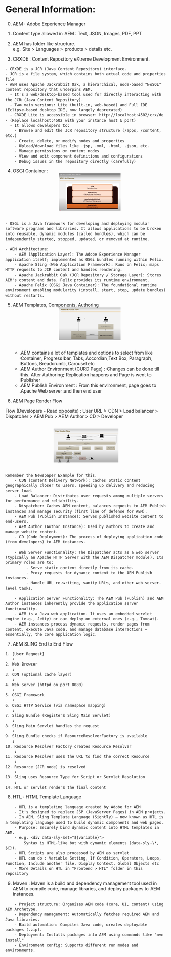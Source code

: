 # General Information:

0. AEM : Adobe Experience Manager
1. Content type allowed in AEM : Text, JSON, Images, PDF, PPT
2. AEM has folder like structure.  
   e.g. Site > Languages > products > details etc.

3. CRXDE : Content Repository eXtreme Development Environment.

```
- CRXDE is a JCR (Java Content Repository) interface.
- JCR is a file system, which contains both actual code and properties file
- AEM uses Apache Jackrabbit Oak, a hierarchical, node-based "NoSQL" content repository that underpins AEM.
  - It's a web/desktop-based tool used for directly interacting with the JCR (Java Content Repository).
  - Two main versions: Lite (built-in, web-based) and Full IDE (Eclipse-based desktop IDE, now largely deprecated)
  - CRXDE Lite is accessible in browser: http://localhost:4502/crx/de - (Replace localhost:4502 with your instance host & port)
  - It allows developers to:
    - Browse and edit the JCR repository structure (/apps, /content, etc.)
    - Create, delete, or modify nodes and properties
    - Upload/download files like .jsp, .xml, .html, .json, etc.
    - Manage permissions on content nodes
    - View and edit component definitions and configurations
    - Debug issues in the repository directly (carefully)
```

4. OSGI Container :
   <br><img src="../Images/AEM_Architecture.png" alt="AEM Architecture" width="40%" style="display: block; margin: auto;">
   <br>

```
- OSGi is a Java framework for developing and deploying modular software programs and libraries. It allows applications to be broken into reusable, dynamic modules (called bundles), which can be independently started, stopped, updated, or removed at runtime.

- AEM Architecture:
    - AEM (Application Layer): The Adobe Experience Manager application itself; implemented as OSGi bundles running within Felix.
    - Apache Sling (Web Application Framework): Runs on Felix; maps HTTP requests to JCR content and handles rendering.
    - Apache Jackrabbit Oak (JCR Repository / Storage Layer): Stores AEM's content and data. Felix provides its runtime environment.
    - Apache Felix (OSGi Java Container): The foundational runtime environment enabling modularity (install, start, stop, update bundles) without restarts.
```

5. AEM Templates, Components, Authoring
   <br><img src="../Images/AEM_Author_and Publish_Flow.png" alt="AEM_Author_and Publish_Flow" width="40%" style="display: block; margin: auto;">
   <br>

    - AEM contains a lot of templates and options to select from like Container, Progress bar, Tabs, Accordian,Text Box, Paragraph, Buttons, Breadcrumb, Carousel etc
    - AEM Author Environment (CURD Page) : Changes can be done till this. After Authoring; Replication happens and Page is went to Publisher
    - AEM Publish Environment : From this environment, page goes to Apache Web server and then end user

6. AEM Page Render Flow

Flow (Developers - Read opposite) : User URL > CDN > Load balancer > Dispatcher > AEM Pub > AEM Author > CD > Developer

<br><img src="../Images/AEM_Page_Render_Flow.png" alt="AEM_Page_Render_Flow" width="40%" style="display: block; margin: auto;">
<br>

```
Remember the Newspaper Example for this.
    - CDN (Content Delivery Network): caches Static content geographically closer to users, speeding up delivery and reducing server load.
    - Load Balancer: Distributes user requests among multiple servers for performance and reliability.
    - Dispatcher: Caches AEM content, balances requests to AEM Publish instances and manage security (first line of defense for AEM).
    - AEM Pub (Publish Instance): Serves published website content to end-users.
    - AEM Author (Author Instance): Used by authors to create and manage website content.
    - CD (Code Deployment): The process of deploying application code (from developers) to AEM instances.

    - Web Server Functionality: The Dispatcher acts as a web server (typically an Apache HTTP Server with the AEM Dispatcher module). Its primary roles are to:
         - Serve static content directly from its cache.
         - Proxy requests for dynamic content to the AEM Publish instances.
         - Handle URL re-writing, vanity URLs, and other web server-level tasks.

    - Application Server Functionality: The AEM Pub (Publish) and AEM Author instances inherently provide the application server functionality.
    - AEM is a Java web application. It uses an embedded servlet engine (e.g., Jetty) or can deploy on external ones (e.g., Tomcat).
    - AEM instances process dynamic requests, render pages from content, execute Java code, and manage database interactions – essentially, the core application logic.
```

7. AEM SLING End to End Flow

```
1. [User Request]
   ↓
2. Web Browser
   ↓
3. CDN (optional cache layer)
   ↓
4. Web Server (httpd on port 8080)
   ↓
5. OSGI Framework
   ↓
6. OSGI HTTP Service (via namespace mapping)
   ↓
7. Sling Bundle (Registers Sling Main Servlet)
   ↓
8. Sling Main Servlet handles the request
   ↓
9. Sling Bundle checks if ResourceResolverFactory is available
   ↓
10. Resource Resolver Factory creates Resource Resolver
    ↓
11. Resource Resolver uses the URL to find the correct Resource
    ↓
12. Resource (JCR node) is resolved
    ↓
13. Sling uses Resource Type for Script or Servlet Resolution
    ↓
14. HTL or servlet renders the final content

```

8. HTL : HTML Template Language

```
    - HTL is a templating language created by Adobe for AEM
    - It's designed to replace JSP (JavaServer Pages) in AEM projects.
    - In AEM, Sling Template Language (Sightly) — now known as HTL is a templating language used to build dynamic components and web pages.
    - Purpose: Securely bind dynamic content into HTML templates in AEM.
    - e.g. <div data-sly-set="${variable}">
        Syntax is HTML-like but with dynamic elements (data-sly-\*, ${}).
    - HTL Scripts are also processed by AEM as servlet
    - HTL can do : Variable Setting, If Condition, Operators, Loops, Function, Include another file, Display Context, Global Objects etc
    - More Details on HTL in "Frontend > HTL" folder in this repository
```

9. Maven :
   Maven is a build and dependency management tool used in AEM to compile code, manage libraries, and deploy packages to AEM instances.

```
    - Project structure: Organizes AEM code (core, UI, content) using AEM Archetype.
    - Dependency management: Automatically fetches required AEM and Java libraries.
    - Build automation: Compiles Java code, creates deployable packages (.zip).
    - Deployment: Installs packages into AEM using commands like "mvn install"
    - Environment config: Supports different run modes and environments.

```
